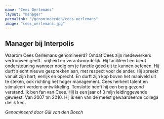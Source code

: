 ```yaml
---
name: "Cees Oerlemans"
layout: "manager"
permalink: "/genomineerden/cees-oerlemans"
image: "cees_oerlemans.jpg"
---
```

## Manager bij Interpolis
Waarom Cees Oerlemans genomineerd?
Omdat Cees zijn medewerkers vertrouwen geeft...vrijheid en verantwoordelijk.
Hij faciliteert en biedt ondersteuning wanneer nodig om je functie goed uit te kunnen oefenen. Hij durft slecht nieuws gesprekken aan, met respect voor de ander. Hij spreekt vanuit zijn hart; eerlijk en oprecht. En durft zijn kop boven het maaiveld uit te steken, ook richting het hoger management.
Cees herkent talent en stimuleert verdere ontwikkeling. Tenslotte heeft hij een berg gezond verstand.
Ik ben fan van Cees. Hij is een jaar of 3 mijn leidinggevende geweest. Van 2007 tm 2010.
Hij is een van de meest gewaardeerde collega die ik ken.

_Genomineerd door Gül van den Bosch_
